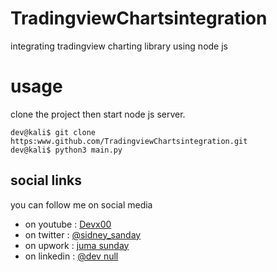 # TradingviewChartsintegration
integrating tradingview charting library using node js

# usage
clone the project
then start node js server.

```
dev@kali$ git clone https:www.github.com/TradingviewChartsintegration.git
dev@kali$ python3 main.py 

```
social links
------------

you can follow me on social media
- on youtube  : [Devx00](https://www.youtube.com/channel/UCZcpM1dhUHiJVAnx0wFYBYA)
- on twitter  : [@sidney_sanday](https://twitter.com/sidney_sanday)
- on upwork   : [juma sunday](https://www.upwork.com/freelancers/~015846a45d54d7f75d)
- on linkedin : [@dev null](https://www.linkedin.com/in/juma-sunday-6b57671ba/)
